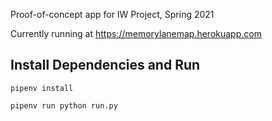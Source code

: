 Proof-of-concept app for IW Project, Spring 2021

Currently running at https://memorylanemap.herokuapp.com

## Install Dependencies and Run
```pipenv install```

```pipenv run python run.py```
